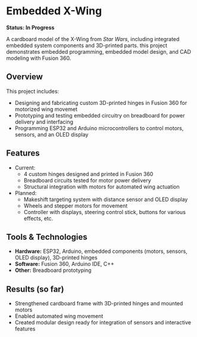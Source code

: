 # Embedded X-Wing

**Status: In Progress**

A cardboard model of the X-Wing from *Star Wars*, including integrated embedded system components and 3D-printed parts. this project demonstrates embedded programming, embedded model design, and CAD modeling with Fusion 360.

## Overview
This project includes:
- Designing and fabricating custom 3D-printed hinges in Fusion 360 for motorized wing movemet
- Prototyping and testing embedded circuitry on breadboard for power delivery and interfacing
- Programming ESP32 and Arduino microcontrollers to control motors, sensors, and an OLED display

## Features
- Current:
  - 4 custom hinges designed and printed in Fusion 360
  - Breadboard circuits tested for motor power delivery
  - Structural integration with motors for automated wing actuation
- Planned:
  - Makeshift targeting system with distance sensor and OLED display
  - Wheels and stepper motors for movement
  - Controller with displays, steering control stick, buttons for various effects, etc.

## Tools & Technologies
- **Hardware:** ESP32, Arduino, embedded components (motors, sensors, OLED display), 3D-printed hinges
- **Software:** Fusion 360, Arduino IDE, C++
- **Other:** Breadboard prototyping

## Results (so far)
- Strengthened cardboard frame with 3D-printed hinges and mounted motors
- Enabled automated wing movement
- Created modular design ready for integration of sensors and interactive features
